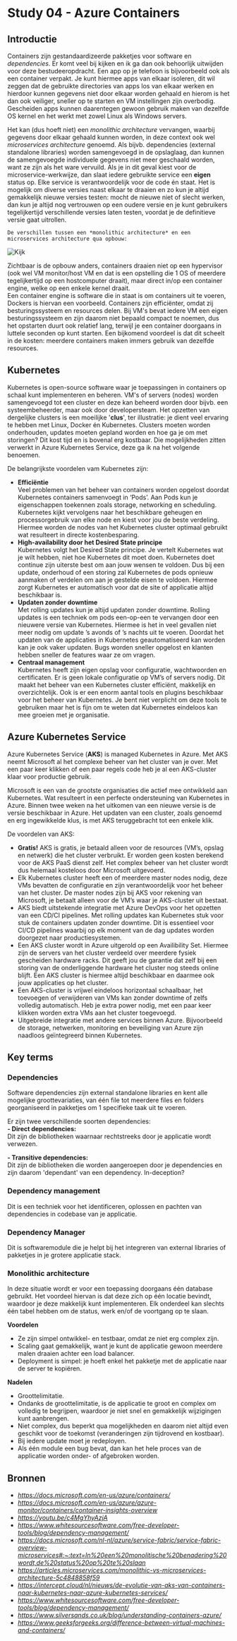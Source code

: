 # Study 04 - Azure Containers

## Introductie
Containers zijn gestandaardizeerde pakketjes voor software en *dependencies*. Er komt veel bij kijken en ik ga dan ook behoorlijk uitwijden voor deze bestudeeropdracht. Een app op je telefoon is bijvoorbeeld ook als een container verpakt.
Je kunt hiermee apps van elkaar isoleren, dit wil zeggen dat de gebruikte directories van apps los van elkaar werken en hierdoor kunnen gegevens niet door elkaar worden gehaald en hierom is het dan ook veiliger, sneller op te starten en VM instellingen zijn overbodig.
Gescheiden apps kunnen daarentegen gewoon gebruik maken van dezelfde OS kernel en het werkt met zowel Linux als Windows servers.

Het kan (dus hoeft niet) een *monolithic architecture* vervangen, waarbij gegevens door elkaar gehaald kunnen worden, in deze context ook wel *microservices architecture* genoemd.
Als bijvb. dependencies (external standalone libraries) worden samengevoegd in de opslaglaag, dan kunnen de samengevoegde individuele gegevens niet meer geschaald worden, want ze zijn als het ware vervuild.
Als je in dit geval kiest voor de microservice-werkwijze, dan slaat iedere gebruikte service een **eigen** status op. Elke service is verantwoordelijk voor de code én staat. Het is mogelijk om diverse versies naast elkaar te draaien en zo kun je altijd gemakkelijk nieuwe versies testen: mocht de nieuwe niet of slecht werken, dan kun je altijd nog vertrouwen op een oudere versie en je kunt gebruikers tegelijkertijd verschillende versies laten testen, voordat je de definitieve versie gaat uitrollen.  


`De verschillen tussen een *monolithic architecture* en een microservices architecture qua opbouw:`

![Kijk](https://www.silversands.co.uk/wp-content/uploads/containers-1.png)  

Zichtbaar is de opbouw anders, containers draaien niet op een hypervisor (ook wel VM monitor/host VM en dat is een opstelling die 1 OS of meerdere tegelijkertijd op een hostcomputer draait), maar direct in/op een container engine, welke op een enkele kernel draait.  
Een container engine is software die in staat is om containers uit te voeren, Dockers is hiervan een voorbeeld. 
Containers zijn efficiënter, omdat zij besturingssysteem en resources delen. Bij VM's bevat iedere VM een eigen besturingssysteem en zijn daarom niet bepaald compact te noemen, dus het opstarten duurt ook relatief lang, terwijl je een container doorgaans in luttele seconden op kunt starten.
Een bijkomend voordeel is dat dit scheelt in de kosten: meerdere containers maken immers gebruik van dezelfde resources.  

## Kubernetes

Kubernetes is open-source software waar je toepassingen in containers op schaal kunt implementeren en beheren.
VM's of servers (nodes) worden samengevoegd tot een cluster en deze kan beheerd worden door bijvb. een systeembeheerder, maar ook door developersteam. Het opzetten van dergelijke clusters is een moeilijke '**clus**', ter illustratie: je dient veel ervaring te hebben met Linux, Docker én Kubernetes. Clusters moeten worden onderhouden, updates moeten gepland worden en hoe ga je om met storingen? Dit kost tijd en is bovenal erg kostbaar. Die mogelijkheden zitten verwerkt in Azure Kubernetes Service, deze ga ik na het volgende benoemen.

De belangrijkste voordelen vam Kubernetes zijn:  

- **Efficiëntie**  
Veel problemen van het beheer van containers worden opgelost doordat Kubernetes containers samenvoegt in ‘Pods’. Aan Pods kun je eigenschappen toekennen zoals storage, networking en scheduling. Kubernetes kijkt vervolgens naar het beschikbare geheugen en processorgebruik van elke node en kiest voor jou de beste verdeling. Hiermee worden de nodes van het Kubernetes cluster optimaal gebruikt wat resulteert in directe kostenbesparing.    
- **High-availability door het Desired State principe**  
Kubernetes volgt het Desired State principe. Je vertelt Kubernetes wat je wilt hebben, niet hoe Kubernetes dit moet doen. Kubernetes doet continue zijn uiterste best om aan jouw wensen te voldoen. Dus bij een update, onderhoud of een storing zal Kubernetes de pods opnieuw aanmaken of verdelen om aan je gestelde eisen te voldoen. Hiermee zorgt Kubernetes er automatisch voor dat de site of applicatie altijd beschikbaar is.  
- **Updaten zonder downtime**  
Met rolling updates kun je altijd updaten zonder downtime. Rolling updates is een techniek om pods een-op-een te vervangen door een nieuwere versie van Kubernetes. Hiermee is het in veel gevallen niet meer nodig om update ’s avonds of ’s nachts uit te voeren. Doordat het updaten van de applicaties in Kubernetes geautomatiseerd kan worden kan je ook vaker updaten. Bugs worden sneller opgelost en klanten hebben sneller de features waar ze om vragen.  
- **Centraal management**  
Kubernetes heeft zijn eigen opslag voor configuratie, wachtwoorden en certificaten. Er is geen lokale configuratie op VM’s of servers nodig. Dit maakt het beheer van een Kubernetes cluster efficiënt, makkelijk en overzichtelijk. Ook is er een enorm aantal tools en plugins beschikbaar voor het beheer van Kubernetes. Je bent niet verplicht om deze tools te gebruiken maar het is fijn om te weten dat Kubernetes eindeloos kan mee groeien met je organisatie.  


## Azure Kubernetes Service

Azure Kubernetes Service (**AKS**) is managed Kubernetes in Azure. Met AKS neemt Microsoft al het complexe beheer van het cluster van je over. Met een paar keer klikken of een paar regels code heb je al een AKS-cluster klaar voor productie gebruik.  

Microsoft is een van de grootste organisaties die actief mee ontwikkeld aan Kubernetes. Wat resulteert in een perfecte ondersteuning van Kubernetes in Azure. Binnen twee weken na het uitkomen van een nieuwe versie is de versie beschikbaar in Azure. Het updaten van een cluster, zoals genoemd en erg ingewikkelde klus, is met AKS teruggebracht tot een enkele klik.  

De voordelen van AKS:

- **Gratis!** AKS is gratis, je betaald alleen voor de resources (VM’s, opslag en netwerk) die het cluster verbruikt. Er worden geen kosten berekend voor de AKS PaaS dienst zelf. Het complex beheer van het cluster wordt dus helemaal kosteloos door Microsoft uitgevoerd.  
- Elk Kubernetes cluster heeft een of meerdere master nodes nodig, deze VMs bevatten de configuratie en zijn verantwoordelijk voor het beheer van het cluster. De master nodes zijn bij AKS voor rekening van Microsoft, je betaalt alleen voor de VM’s waar je AKS-cluster uit bestaat.  
- AKS biedt uitstekende integratie met Azure DevOps voor het opzetten van een CD/CI pipelines. Met rolling updates kan Kubernetes stuk voor stuk de containers updaten zonder downtime. Dit is essentieel voor CI/CD pipelines waarbij op elk moment van de dag updates worden doorgezet naar productiesystemen.  
- Een AKS cluster wordt in Azure uitgerold op een Availibility Set. Hiermee zijn de servers van het cluster verdeeld over meerdere fysiek gescheiden hardware racks. Dit geeft jou de garantie dat zelf bij een storing van de onderliggende hardware het cluster nog steeds online blijft. Een AKS cluster is hiermee altijd beschikbaar en daarmee ook jouw applicaties op het cluster.  
- Een AKS-cluster is vrijwel eindeloos horizontaal schaalbaar, het toevoegen of verwijderen van VMs kan zonder downtime of zelfs volledig automatisch. Heb je extra power nodig, met een paar keer klikken worden extra VMs aan het cluster toegevoegd.  
- Uitgebreide integratie met andere services binnen Azure. Bijvoorbeeld de storage, netwerken, monitoring en beveiliging van Azure zijn naadloos geïntegreerd binnen Kubernetes.  


## Key terms

### Dependencies
Software dependencies zijn external standalone libraries en kent alle mogelijke groottevariaties, van één file tot meerdere files en folders georganiseerd in pakketjes om 1 specifieke taak uit te voeren.

Er zijn twee verschillende soorten dependencies:  
**- Direct dependencies:**  
Dit zijn de bibliotheken waarnaar rechtstreeks door je applicatie wordt verwezen.  

**- Transitive dependencies:**  
Dit zijn de bibliotheken die worden aangeroepen door je dependencies en zijn daarom 'dependant' van een dependency.
In-deception?  

### Dependency management  
Dit is een techniek voor het identificeren, oplossen en pachten van dependencies in codebase van je applicatie.  

### Dependency Manager  
Dit is softwaremodule die je helpt bij het integreren van external libraries of pakketjes in je grotere applicatie stack.  

### Monolithic architecture
In deze situatie wordt er voor een toepassing doorgaans één database gebruikt. 
Het voordeel hiervan is dat deze zich op één locatie bevindt, waardoor je deze makkelijk kunt implementeren. Elk onderdeel kan slechts één tabel hebben om de status, werk en/of de voortgang op te slaan.  

**Voordelen**  
+ Ze zijn simpel ontwikkel- en testbaar, omdat ze niet erg complex zijn. 
+ Scaling gaat gemakkelijk, want je kunt de applicatie gewoon meerdere malen draaien achter een load balancer. 
+ Deployment is simpel: je hoeft enkel het pakketje met de applicatie naar de server te kopiëren.

**Nadelen**
- Groottelimitatie.  
- Ondanks de groottelimitatie, is de applicatie te groot en complex om volledig te begrijpen, waardoor je niet snel en gemakkelijk wijzigingen kunt aanbrengen.  
- Niet complex, dus beperkt qua mogelijkheden en daarom niet altijd even geschikt voor de toekomst (veranderingen zijn tijdrovend en kostbaar).  
- Bij iedere update moet je redeployen.  
- Als één module een bug bevat, dan kan het hele proces van de applicatie worden onder- of afgebroken worden.  


## Bronnen
- *https://docs.microsoft.com/en-us/azure/containers/*  
- *https://docs.microsoft.com/en-us/azure/azure-monitor/containers/container-insights-overview*
- *https://youtu.be/c4MgYhyAzjA*  
- *https://www.whitesourcesoftware.com/free-developer-tools/blog/dependency-management/*
- *https://docs.microsoft.com/nl-nl/azure/service-fabric/service-fabric-overview-microservices#:~:text=In%20een%20monolitische%20benadering%20wordt,de%20status%20op%20te%20slaan*
- *https://articles.microservices.com/monolithic-vs-microservices-architecture-5c4848858f59*
- *https://intercept.cloud/nl/nieuws/de-evolutie-van-aks-van-containers-naar-kubernetes-naar-azure-kubernetes-services/*
- *https://www.whitesourcesoftware.com/free-developer-tools/blog/dependency-management/*
- *https://www.silversands.co.uk/blog/understanding-containers-azure/*
- *https://www.geeksforgeeks.org/difference-between-virtual-machines-and-containers/*  

